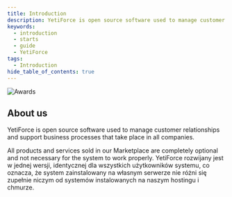 ```yaml
---
title: Introduction
description: YetiForce is open source software used to manage customer relationships and support business processes that take place in all companies.
keywords:
  - introduction
  - starts
  - guide
  - YetiForce
tags:
  - Introduction
hide_table_of_contents: true
---
```


![Awards](/img/awards.jpg)

## About us

YetiForce is open source software used to manage customer relationships and support business processes that take place in all companies.

All products and services sold in our Marketplace are completely optional and not necessary for the system to work properly. YetiForce rozwijany jest w jednej wersji, identycznej dla wszystkich użytkowników systemu, co oznacza, że system zainstalowany na własnym serwerze nie różni się zupełnie niczym od systemów instalowanych na naszym hostingu i chmurze.
